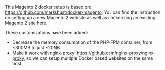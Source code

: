 This Magento 2 docker setup is based on: https://github.com/markshust/docker-magento. You can find the instruction on setting up a new Magento 2 website as well as dockerizing an existing Magento 2 site here.

These customizations have been added:

* Decrease the memory consumption of the PHP-FPM container, from ~300MB to just ~20MB
* Make it work with nginx-proxy: https://github.com/nginx-proxy/nginx-proxy, so we can setup multiple Docker based websites on the same host.